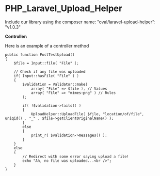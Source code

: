 PHP_Laravel_Upload_Helper
======================

Include our library using the composer name: "oval/laravel-upload-helper": "v1.0.3"

**Controller:**

Here is an example of a controller method

    public function PostTestUpload()
    {
        $file = Input::file( "File" );
        
        // Check if any file was uploaded
        if( Input::hasFile( "File" ) )
        {            
            $validation = Validator::make( 
                array( "File" => $file ), // Values
                array( "File" => "mimes:png" ) // Rules
            );
            
            if( !$validation->fails() )
            {
                UploadHelper::UploadFile( $file, "location/of/file", uniqid() . "_" . $file->getClientOriginalName() );
            }            
            else
            {
                print_r( $validation->messages() );
            }            
        }
        else
        {
            // Redirect with some error saying upload a file!
            echo "Ah, no file was uploaded...<br />";
        }
    }
